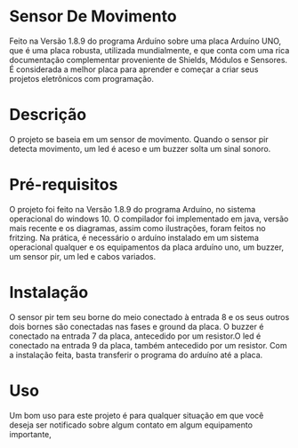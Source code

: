 # Sensor De Movimento
Feito na Versão 1.8.9 do programa Arduíno sobre uma placa Arduíno UNO, que é uma placa robusta, utilizada mundialmente, e que conta com uma rica documentação complementar proveniente de Shields, Módulos e Sensores. É considerada a melhor placa para aprender e começar a criar seus projetos eletrônicos com programação.

# Descrição
O projeto se baseia em um sensor de movimento. Quando o sensor pir detecta movimento, um led é aceso e um buzzer solta um sinal sonoro. 

# Pré-requisitos
O projeto foi feito na Versão 1.8.9 do programa Arduíno, no sistema operacional do windows 10. O compilador foi implementado em java, versão mais recente e os diagramas, assim como ilustrações, foram feitos no fritzing. Na prática, é necessário o arduíno instalado em um sistema operacional qualquer e os equipamentos da placa arduíno uno, um buzzer, um sensor pir, um led e cabos variados.

# Instalação
O sensor pir tem seu borne do meio conectado à entrada 8 e os seus outros dois bornes são conectadas nas fases e ground da placa. O buzzer é conectado na entrada 7 da placa, antecedido por um resistor.O led é conectado na entrada 9 da placa, também antecedido por um resistor. Com a instalação feita, basta transferir o programa do arduíno até a placa. 

# Uso
Um bom uso para este projeto é para qualquer situação em que você deseja ser notificado sobre algum contato em algum equipamento importante, 


